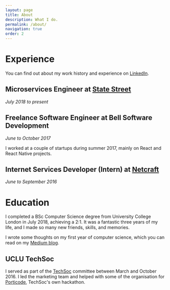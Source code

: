 ```yaml
---
layout: page
title: About
description: What I do.
permalink: /about/
navigation: true
order: 2
---
```


# Experience

You can find out about my work history and experience on
[LinkedIn](https://www.linkedin.com/in/mbellcs/).

## Microservices Engineer at [State Street](https://statestreet.com)

_July 2018 to present_

## Freelance Software Engineer at Bell Software Development

_June to October 2017_

I worked at a couple of startups during summer 2017, mainly on React and
React Native projects.

## Internet Services Developer (Intern) at [Netcraft](https://netcraft.com/)

_June to September 2016_

# Education

I completed a BSc Computer Science degree from University College London in
July 2018, achieving a 2:1. It was a fantastic three years of my life, and I
made so many new friends, skills, and memories.

I wrote some thoughts on my first year of computer science, which you can read
on my
[Medium blog](https://medium.com/@mbellgb/computer-science-pitfalls-be95017ad1bf#.60rykzv0e).

## UCLU TechSoc

I served as part of the [TechSoc](http://techsoc.io/) committee between March
and October 2016. I led the marketing team and helped with some of the
organisation for [Porticode](http://porticode.io), TechSoc's own hackathon.

